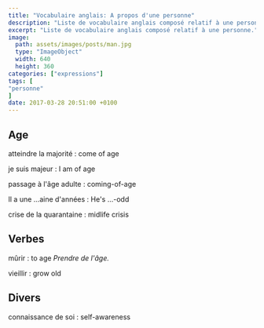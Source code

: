 ```yaml
---
title: "Vocabulaire anglais: A propos d'une personne"
description: "Liste de vocabulaire anglais composé relatif à une personne."
excerpt: "Liste de vocabulaire anglais composé relatif à une personne."
image:
  path: assets/images/posts/man.jpg
  type: "ImageObject"
  width: 640
  height: 360
categories: ["expressions"]
tags: [
"personne"
]
date: 2017-03-28 20:51:00 +0100
---
```


## Age

atteindre la majorité
: come of age

je suis majeur
: I am of age

passage à l'âge adulte
: coming-of-age

Il a une ...aine d'années
: He's ...-odd

crise de la quarantaine
: midlife crisis


## Verbes

mûrir
: to age
*Prendre de l'âge.*

vieillir
: grow old


## Divers

connaissance de soi
: self-awareness
